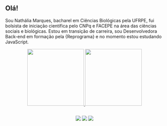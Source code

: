 ## Olá!
  
Sou Nathália Marques, bacharel em Ciências Biológicas pela UFRPE, fui bolsista de iniciação científica pelo CNPq e FACEPE na área das ciências sociais e biológicas. Estou em transição de carreira, sou Desenvolvedora Back-end em formação pela {Reprograma} e no momento estou estudando JavaScript.


<div align="center">
  <a href="https://github.com/nathaalua">
  <img height="180em" src="https://github-readme-stats.vercel.app/api?username=nathaalua&show_icons=true&theme=dark&include_all_commits=true&count_private=true"/>
  <img height="180em" src="https://github-readme-stats.vercel.app/api/top-langs/?username=nathaalua&layout=compact&langs_count=7&theme=dark"/>
</div>

  
  ##
 
<div align="center">
  <a href="https://instagram.com/nathaalua" target="_blank"><img src="https://img.shields.io/badge/-Instagram-%23E4405F?style=for-the-badge&logo=instagram&logoColor=white" target="_blank"></a>
  <a href = "mailto:nmarques2107@gmail.com"><img src="https://img.shields.io/badge/-Gmail-%23333?style=for-the-badge&logo=gmail&logoColor=white" target="_blank"></a>
  <a href="linkedin.com/in/nathalia-marques-b0926a211" target="_blank"><img src="https://img.shields.io/badge/-LinkedIn-%230077B5?style=for-the-badge&logo=linkedin&logoColor=white" target="_blank"></a> 
 
 
</div>

